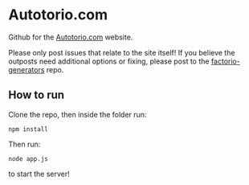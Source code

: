 
# Autotorio.com

Github for the [Autotorio.com](http://autotorio.com/outpost) website.

Please only post issues that relate to the site itself!
 If you believe the outposts need additional options or fixing, please post to the [factorio-generators](https://github.com/demipixel/factorio-generators)
 repo.

## How to run

Clone the repo, then inside the folder run:

```
npm install
```

Then run:

```
node app.js
```

to start the server!
